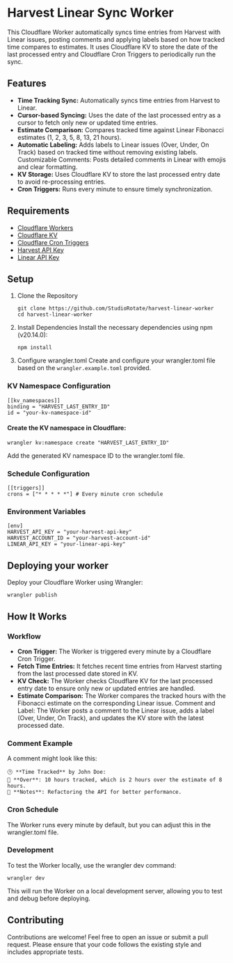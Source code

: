 # Harvest Linear Sync Worker

This Cloudflare Worker automatically syncs time entries from Harvest with Linear issues, posting comments and applying labels based on how tracked time compares to estimates. It uses Cloudflare KV to store the date of the last processed entry and Cloudflare Cron Triggers to periodically run the sync.

## Features

- **Time Tracking Sync:** Automatically syncs time entries from Harvest to Linear.
- **Cursor-based Syncing:** Uses the date of the last processed entry as a cursor to fetch only new or updated time entries.
- **Estimate Comparison:** Compares tracked time against Linear Fibonacci estimates (1, 2, 3, 5, 8, 13, 21 hours).
- **Automatic Labeling:** Adds labels to Linear issues (Over, Under, On Track) based on tracked time without removing existing labels.
  Customizable Comments: Posts detailed comments in Linear with emojis and clear formatting.
- **KV Storage:** Uses Cloudflare KV to store the last processed entry date to avoid re-processing entries.
- **Cron Triggers:** Runs every minute to ensure timely synchronization.

## Requirements

- [Cloudflare Workers](https://developers.cloudflare.com/workers/)
- [Cloudflare KV](https://developers.cloudflare.com/kv/)
- [Cloudflare Cron Triggers](https://developers.cloudflare.com/workers/configuration/cron-triggers/)
- [Harvest API Key](https://help.getharvest.com/api-v2/authentication-api/authentication/authentication/)
- [Linear API Key](https://developers.linear.app/docs/graphql/working-with-the-graphql-api#authentication)

## Setup

1. Clone the Repository
   ```
   git clone https://github.com/StudioRotate/harvest-linear-worker
   cd harvest-linear-worker
   ```
2. Install Dependencies
   Install the necessary dependencies using npm (v20.14.0):
   ```
   npm install
   ```
3. Configure wrangler.toml
   Create and configure your wrangler.toml file based on the `wrangler.example.toml` provided.

### KV Namespace Configuration

```
[[kv_namespaces]]
binding = "HARVEST_LAST_ENTRY_ID"
id = "your-kv-namespace-id"
```

#### Create the KV namespace in Cloudflare:

```
wrangler kv:namespace create "HARVEST_LAST_ENTRY_ID"
```

Add the generated KV namespace ID to the wrangler.toml file.

### Schedule Configuration

```
[[triggers]]
crons = ["* * * * *"] # Every minute cron schedule
```

### Environment Variables

```
[env]
HARVEST_API_KEY = "your-harvest-api-key"
HARVEST_ACCOUNT_ID = "your-harvest-account-id"
LINEAR_API_KEY = "your-linear-api-key"
```

## Deploying your worker

Deploy your Cloudflare Worker using Wrangler:

```
wrangler publish
```

## How It Works

### Workflow

- **Cron Trigger:** The Worker is triggered every minute by a Cloudflare Cron Trigger.
- **Fetch Time Entries:** It fetches recent time entries from Harvest starting from the last processed date stored in KV.
- **KV Check:** The Worker checks Cloudflare KV for the last processed entry date to ensure only new or updated entries are handled.
- **Estimate Comparison:** The Worker compares the tracked hours with the Fibonacci estimate on the corresponding Linear issue.
  Comment and Label: The Worker posts a comment to the Linear issue, adds a label (Over, Under, On Track), and updates the KV store with the latest processed date.

### Comment Example

A comment might look like this:

```
🕒 **Time Tracked** by John Doe:
🔴 **Over**: 10 hours tracked, which is 2 hours over the estimate of 8 hours.
📝 **Notes**: Refactoring the API for better performance.
```

### Cron Schedule

The Worker runs every minute by default, but you can adjust this in the wrangler.toml file.

### Development

To test the Worker locally, use the wrangler dev command:

```
wrangler dev
```

This will run the Worker on a local development server, allowing you to test and debug before deploying.

## Contributing

Contributions are welcome! Feel free to open an issue or submit a pull request. Please ensure that your code follows the existing style and includes appropriate tests.
